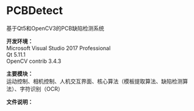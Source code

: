 # PCBDetect
基于Qt5和OpenCV3的PCB缺陷检测系统

**开发环境：**  
Microsoft Visual Studio 2017 Professional  
Qt 5.11.1  
OpenCV contrib 3.4.3

**主要模块：**  
运动控制、相机控制、人机交互界面、核心算法（模板提取算法、缺陷检测算法）、字符识别（OCR）  

**文件说明：**  


